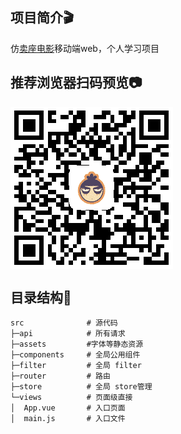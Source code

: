 ## 项目简介🎬

仿[卖座电影](https://m.maizuo.com/)移动端web，个人学习项目



## 推荐浏览器扫码预览📷

![](data:image/png;base64,iVBORw0KGgoAAAANSUhEUgAAAQQAAAEEBAMAAAA8Jlc5AAAAFVBMVEX///8A%0AAABPRWH237Tnm2CZgXj78+Cc5SCRAAAFFUlEQVR42u3c3XKiMBQHcBg7XuMr%0AYLl3jHq9o2kfIEqvndX1/R9hE0CEcE6IuIZ2/ac73daC+TXm8yQ2ipCQkNpp%0ARqek/lFSXxrr7253UM9yu678pn0HlQcIIIBAEBKioVaEVg5J69la2TF3zGoC%0AlwcIIIDAEKhb7H4hqjOJ7X6h9dPIvteRBwgg/ByCneLWOMeMnvYFIIAAQghC%0AYk9ayWlpEwgCCCDcSWCmr1TqHbapvmL4DBoEEEITHFEWqmENemx4oAcEEF6N%0A4LVPwI+KZJfRu/YcsFUBAgivRvAJ9MTMYE31JPZPuWApCCB8P0LMT0upKSi1%0AoKMypholtbsHAggg+J4n6X1q9/joCIf2dE0ggPDSBHfQ0hHKsVnc1iCzR8H9%0A+iCAMC6BGsWozXJ3fIRpxtTcOO4vDxBAeGmC175cbyunegP36PkQobd3AQGE%0An01ImLBNh+q5gZA446MJNX0F4SHCVIhjYIL9mJRyR1TegIQ3TZCLxwlM+NJn%0AfFwZwqdfcD92rymHES5CSpVJKTZjEaa6BD7S1BTEcSSCqQjbND10q0Mwwkp+%0AHAxBHbjq8HSClGmqin+jEsr0LwiO0Y6fE65oQkyhO5h7BlyecJaqFLzLX+MQ%0AJkWT1Clrt8qABN0zVqVwaPWQ4QinWmBeiUYxhCM0BKYcduEJk6oiXNvErYMc%0ASOBOofDteNUsBPNS7PjVpXtyO5RgFYIphtCEc7sQTG1YBCbcesYqZbd2GYYw%0ANaO09UrswhImXcKh7hoGEKglFvdYPVsxZZ9laZaq3Pxv2sSiMx12H9fsbgbc%0AQzgXBHFNa2UqQ1jCqmySeSnI2yN2GELdK+x1Edj1MRBhe8jL312Isk3mKnQp%0AbPM8V2V90J9Vlq/VIWgp6G5h/XX5/XUSmpBvLn/0Nw8RmH7BMcmcSrWeX06X%0Ay0kT1Oaik1pfCTF15LJ/iL6bsBXpl8l4LsQy01+s0+AEJVRqakPRInRdTLNl%0AWIKujvtl1SCqJjEfgVB0B0UHWQzb++W1UQYirLbzIueydyws29CED10P83xf%0ADRG57qnVdT0zhEBNLd27C3rGkomV/hDiZAw7/VEPUzFzTI07mjmQ8KabREkQ%0Am4Ig1u/X+UIgwkSqvWil5UFGQQlTaSpDlYrXQtUDZSBCURmuuRcpq1fXoQhn%0A65VY3uZtQwgRf1SEDVXqpUzWfCWspcy9mwFDCGZVWxbDviqEz+CEc7MY1lkz%0A7heKYIqhNqStsF8wwpsx7IoyMCGOxQiEMtCTmUlDO9ATkDAxIWhVRrtaQehh%0ABCq2Qp7ual59knU6Okc/KkduDL6PUBt2x2gsQhQJsyey6ZsD/FuC114pCM8n%0AzJ5D6H3LTfOipD9nR4/zvxD6DLMABHdtiEcndC94FoEauhijNyHxbE7c4WL3%0Aks0eb7vHVkAAAYSIC3063l7j2LWjjlfaz+d3wAwEEEDw+HOSiWf/4d4QpPqU%0ABAQQvjNhRh/od++3xcwBfeptcD3TVxBAAKF7CzXJbH/FENzXMXeAAAIIzncf%0A+MXPmMAo361wgSPvCCoIIAQlMK0nYZpsRL+5k8kuZoKlPdFXEEB4dULi3Kuj%0A4iiOOyhCT4cEAggg0HFHahuQWl0yA3jSO3ed8X9/AQQQfhoh4o8U28szLgjK%0AhEhBAAGEOwjMRNaxpnSfvPHejwABhJcn+E5f+b0HbgPdvW8BAgjfj+CIskT0%0Ascn47kYZO/IAAQQQPLfHkJCQQqe/aqGAvkGIrigAAAAASUVORK5CYII=)



## 目录结构🌳

```
src              # 源代码
├─api            # 所有请求
├─assets         #字体等静态资源
├─components     # 全局公用组件
├─filter         # 全局 filter
├─router         # 路由
├─store          # 全局 store管理 
└─views          # 页面级直接
│  App.vue       # 入口页面
│  main.js       # 入口文件
   

```

​            